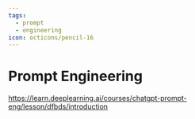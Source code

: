 ```yaml
---
tags:
  - prompt
  - engineering
icon: octicons/pencil-16
---
```


# Prompt Engineering

https://learn.deeplearning.ai/courses/chatgpt-prompt-eng/lesson/dfbds/introduction
